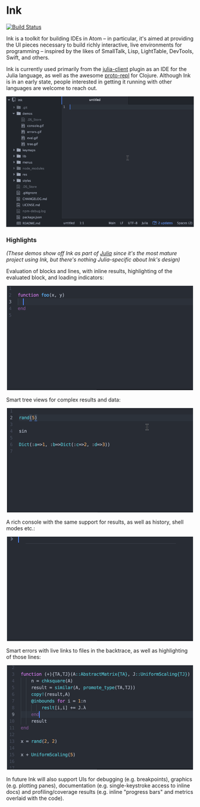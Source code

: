 # Ink

[![Build Status](https://travis-ci.org/JunoLab/atom-ink.svg?branch=master)](https://travis-ci.org/JunoLab/atom-ink)

Ink is a toolkit for building IDEs in Atom – in particular, it's aimed at providing the UI
pieces necessary to build richly interactive, live environments for programming – inspired
by the likes of SmallTalk, Lisp, LightTable, DevTools, Swift, and others.

Ink is currently used primarily from the
[julia-client](https://github.com/JunoLab/atom-julia-client) plugin as an IDE for the
Julia language, as well as the awesome [proto-repl](https://github.com/jasongilman/proto-repl) for Clojure. Although Ink is in an early state, people interested in
getting it running with other languages are welcome to reach out.

<div align="center"><img src="demos/full.gif" /></div>

### Highlights

*(These demos show off Ink as part of [Julia](https://github.com/JunoLab/atom-julia-client)
since it's the most mature project using Ink, but there's nothing Julia-specific about
Ink's design)*

Evaluation of blocks and lines, with inline results, highlighting of the evaluated block,
and loading indicators:

<div align="center"><img src="demos/eval.gif" /></div>

Smart tree views for complex results and data:

<div align="center"><img src="demos/tree.gif" /></div>

A rich console with the same support for results, as well as history, shell modes etc.:

<div align="center"><img src="demos/console.gif" /></div>

Smart errors with live links to files in the backtrace, as well as highlighting of those
lines:

<div align="center"><img src="demos/errors.gif" /></div>

In future Ink will also support UIs for debugging (e.g. breakpoints), graphics (e.g. plotting panes), documentation (e.g. single-keystroke access to inline docs) and profiling/coverage results (e.g. inline "progress bars" and metrics overlaid with the code).

